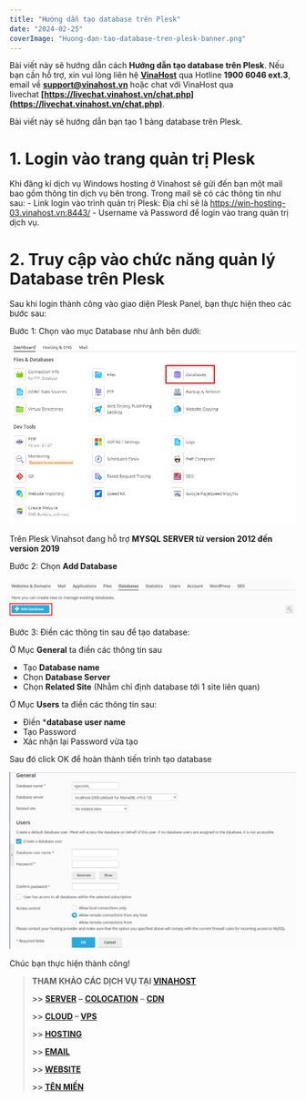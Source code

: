 ```yaml
---
title: "Hướng dẫn tạo database trên Plesk"
date: "2024-02-25"
coverImage: "Huong-dan-tao-database-tren-plesk-banner.png"
---
```


Bài viết này sẽ hướng dẫn cách **Hướng dẫn tạo database trên Plesk**. Nếu bạn cần hỗ trợ, xin vui lòng liên hệ [**VinaHost**](https://blog.vinahost.vn/) qua Hotline **1900 6046 ext.3**, email về **support@vinahost.vn** hoặc chat với VinaHost qua livechat **[https://livechat.vinahost.vn/chat.php](https://livechat.vinahost.vn/chat.php)**.

Bài viết này sẽ hướng dẫn bạn tạo 1 bảng database trên Plesk.

# 1. Login vào trang quản trị Plesk

Khi đăng kí dịch vụ Windows hosting ở Vinahost sẽ gửi đến bạn một mail bao gồm thông tin dịch vụ bên trong. Trong mail sẽ có các thông tin như sau:
    - Link login vào trình quản trị Plesk: Địa chỉ sẽ là https://win-hosting-03.vinahost.vn:8443/ 
    - Username và Password để login vào trang quản trị dịch vụ.

# 2. Truy cập vào chức năng quản lý Database trên Plesk

Sau khi login thành công vào giao diện Plesk Panel, bạn thực hiện theo các bước sau:

Bước 1: Chọn vào mục Database như ảnh bên dưới:

![alt text](images/huong-dan-tao-database-tren-Plesk-01.png)

Trên Plesk Vinahsot đang hỗ trợ **MYSQL SERVER từ version 2012 đến version 2019**

Bước 2: Chọn **Add Database**

![alt text](images/huong-dan-tao-database-tren-Plesk-02.png)

Bước 3: Điền các thông tin sau để tạo database:

Ở Mục **General** ta điền các thông tin sau

- Tạo **Database name**
- Chọn **Database Server**
- Chọn **Related Site** (Nhằm chỉ định database tới 1 site liên quan)

Ở Mục **Users** ta điền các thông tin sau:

- Điền ***database user name**
- Tạo Password
- Xác nhận lại Password vừa tạo

Sau đó click OK để hoàn thành tiến trình tạo database

![alt text](images/huong-dan-tao-database-tren-Plesk-03.png)

Chúc bạn thực hiện thành công!

> **THAM KHẢO CÁC DỊCH VỤ TẠI [VINAHOST](https://vinahost.vn/)**
> 
> **\>>** [**SERVER**](https://vinahost.vn/thue-may-chu-rieng/) **–** [**COLOCATION**](https://vinahost.vn/colocation.html) – [**CDN**](https://vinahost.vn/dich-vu-cdn-chuyen-nghiep)
> 
> **\>> [CLOUD](https://vinahost.vn/cloud-server-gia-re/) – [VPS](https://vinahost.vn/vps-ssd-chuyen-nghiep/)**
> 
> **\>> [HOSTING](https://vinahost.vn/wordpress-hosting)**
> 
> **\>> [EMAIL](https://vinahost.vn/email-hosting)**
> 
> **\>> [WEBSITE](http://vinawebsite.vn/)**
> 
> **\>> [TÊN MIỀN](https://vinahost.vn/ten-mien-gia-re/)**


